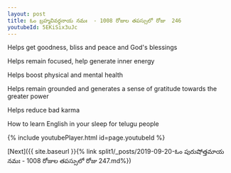 ```yaml
---
layout: post
title: ఓం బ్రహ్మవివర్ధనాయ నమః  - 1008 రోజుల తపస్సులో రోజు  246
youtubeId: 5EKiSix3uJc
---
```

 
 
Helps get goodness, bliss and peace and God's blessings
 
Helps remain focused, help generate inner energy 
 
Helps boost physical and mental health 
 
Helps remain grounded and generates a sense of gratitude towards the greater power 
 
Helps reduce bad karma
 
How to learn English in your sleep for telugu people
 
 
 
 


{% include youtubePlayer.html id=page.youtubeId %}
 
[Next]({{ site.baseurl }}{% link split1/_posts/2019-09-20-ఓం పురుషోత్తమాయ నమః  - 1008 రోజుల తపస్సులో రోజు  247.md%})
 
